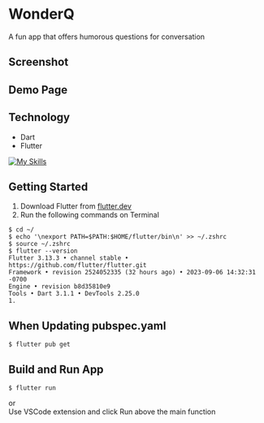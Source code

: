 # WonderQ
A fun app that offers humorous questions for conversation
## Screenshot
## Demo Page
## Technology
- Dart
- Flutter

[![My Skills](https://skillicons.dev/icons?i=dart,flutter)](https://skillicons.dev)


## Getting Started
1. Download Flutter from [flutter.dev](https://docs.flutter.dev/get-started/install)
1. Run the following commands on Terminal
```
$ cd ~/
$ echo '\nexport PATH=$PATH:$HOME/flutter/bin\n' >> ~/.zshrc 
$ source ~/.zshrc
$ flutter --version
Flutter 3.13.3 • channel stable • https://github.com/flutter/flutter.git
Framework • revision 2524052335 (32 hours ago) • 2023-09-06 14:32:31 -0700
Engine • revision b8d35810e9
Tools • Dart 3.1.1 • DevTools 2.25.0
1. 
```

## When Updating pubspec.yaml
```
$ flutter pub get
```

## Build and Run App
```
$ flutter run
```
or  
Use VSCode extension and click Run above the main function
